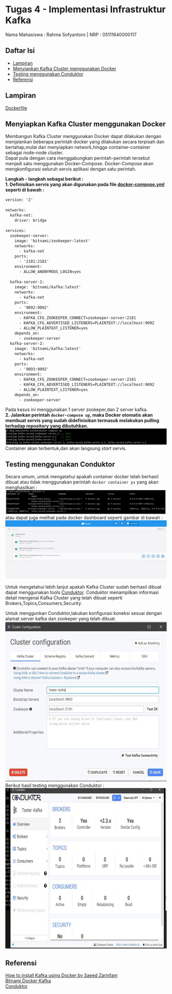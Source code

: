 # Tugas 4 - Implementasi Infrastruktur Kafka
Nama Mahasiswa : Rahma Sofyantoro | NRP : 05111640000117  
   
## Daftar Isi   
- [Lampiran](#Lampiran)   
- [Menyiapkan Kafka Cluster menggunakan Docker](#Menyiapkan-Kafka-Cluster-menggunakan-Docker)   
- [Testing menggunakan Conduktor](#Testing-menggunakan-Conduktor)   
- [Referensi](#Referensi)   

## Lampiran
[Dockerfile](https://hub.knime.com/knime/spaces/Examples/latest/10_Big_Data/02_Spark_Executor/10_Recommendation_Engine_w_Spark_Collaborative_Filtering)

## Menyiapkan Kafka Cluster menggunakan Docker
Membangun Kafka Cluster menggunakan Docker dapat dilakukan dengan menjalankan beberapa perintah docker yang dilakukan secara terpisah dan bertahap,mulai dari menyiapkan network,hingga container-container sebagai node-node cluster.   
Dapat pula dengan cara menggabungkan perintah-perintah tersebut menjadi satu menggunakan Docker-Compose. Docker-Compose akan mengkonfigurasi seluruh servis aplikasi dengan satu perintah.   

**Langkah - langkah sebagai berikut :**   
**1. Definisikan servis yang akan digunakan pada file [docker-compose.yml](https://raw.githubusercontent.com/rahmsofyan/Big-Data/master/Tugas_4/docker-compose.yml) seperti di bawah :**   
```
version: '2'

networks:
  kafka-net:
    driver: bridge

services:
  zookeeper-server:
    image: 'bitnami/zookeeper:latest'
    networks:
      - kafka-net
    ports:
      - '2181:2181'
    environment:
      - ALLOW_ANONYMOUS_LOGIN=yes
      
  kafka-server-1:
    image: 'bitnami/kafka:latest'
    networks:
      - kafka-net    
    ports:
      - '9092:9092'
    environment:
      - KAFKA_CFG_ZOOKEEPER_CONNECT=zookeeper-server:2181
      - KAFKA_CFG_ADVERTISED_LISTENERS=PLAINTEXT://localhost:9092
      - ALLOW_PLAINTEXT_LISTENER=yes
    depends_on:
      - zookeeper-server
  kafka-server-2:
    image: 'bitnami/kafka:latest'
    networks:
      - kafka-net    
    ports:
      - '9093:9092'
    environment:
      - KAFKA_CFG_ZOOKEEPER_CONNECT=zookeeper-server:2181
      - KAFKA_CFG_ADVERTISED_LISTENERS=PLAINTEXT://localhost:9092
      - ALLOW_PLAINTEXT_LISTENER=yes
    depends_on:
      - zookeeper-server
```
Pada kasus ini menggunakan 1 server zookeper,dan 2 server kafka.      
**2. Jalankan perintah ```docker-compose up```, maka Docker otomatis akan membuat servis yang sudah didefinisikan termasuk melakukan pulling terhadap repository yang dibutuhkan.**   
![Ratings](assets/1.JPG)   
Container akan terbentuk,dan akan langsung *start* servis.
## Testing menggunakan Conduktor
Secara umum, untuk mengatahui apakah container docker telah berhasil dibuat atau tidak menggunakan perintah ```docker container ps``` yang akan menghasilkan :   
![Ratings](assets/2.JPG)   
atau dapat juga melihat pada docker dashboard seperti gambar di bawah :   
![Ratings](assets/3.JPG)   

Untuk mengetahui lebih lanjut apakah Kafka Cluster sudah berhasil dibuat dapat menggunakan tools [Conduktor](https://www.conduktor.io/). Conduktor menampilkan informasi detail mengenai Kafka Cluster yang telah dibuat seperti Brokers,Topics,Consumers,Security.

Untuk menggunkan Conduktor,lakukan konfigurasi koneksi sesuai dengan alamat server kafka dan zookeper yang telah dibuat.   
<img src="assets/4.JPG" alt="alt text" width="whatever" height="500">   
Berikut hasil testing menggunakan Conduktor :
<img src="assets/5.JPG" alt="alt text" width="whatever" height="500">   

## Referensi
[How to install Kafka using Docker by Saeed Zarinfam
](https://itnext.io/how-to-install-kafka-using-docker-a2b7c746cbdc)   
[Bitnami Docker Kafka](https://github.com/bitnami/bitnami-docker-kafka)   
[Conduktor](https://www.conduktor.io/)   
